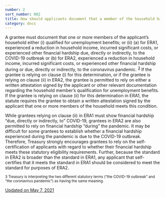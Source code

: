 ```yaml
---
number: 2
sort_number: 002
title: How should applicants document that a member of the household has qualified for unemployment benefits, experienced a reduction in income, incurred significant costs, or experienced other financial hardship due to the COVID-19 outbreak?
category: docs 
---
```


A grantee must document that one or more members of the applicant’s household either (i) qualified for unemployment benefits; or (ii) (a) for ERA1, experienced a reduction in household income, incurred significant costs, or experienced other financial hardship due, directly or indirectly, to the COVID-19 outbreak or (b) for ERA2, experienced a reduction in household income, incurred significant costs, or experienced other financial hardship during or due, directly or indirectly, to the coronavirus pandemic. <sup><a href="#fn3" id="ref3">3</a></sup> If the grantee is relying on clause (i) for this determination, or if the grantee is relying on clause (ii) in ERA2, the grantee is permitted to rely on either a written attestation signed by the applicant or other relevant documentation regarding the household member’s qualification for unemployment benefits. If the grantee is relying on clause (ii) for this determination in ERA1, the statute requires the grantee to obtain a written attestation signed by the applicant that one or more members of the household meets this condition.

While grantees relying on clause (ii) in ERA1 must show financial hardship “due, directly or indirectly, to” COVID-19, grantees in ERA2 are also permitted to rely on financial hardship “during” the pandemic. It may be difficult for some grantees to establish whether a financial hardship experienced during the pandemic is due to the COVID-19 outbreak. Therefore, Treasury strongly encourages grantees to rely on the self-certification of applicants with regard to whether their financial hardship meets these statutory eligibility requirements. Further, because the standard in ERA2 is broader than the standard in ERA1, any applicant that self-certifies that it meets the standard in ERA1 should be considered to meet the standard for purposes of ERA2.

<sup id="fn3">3 Treasury is interpreting the two different statutory terms (“the COVID-19 outbreak” and “the coronavirus pandemic”) as having the same meaning.</sup>

<a href="{{ site.baseurl }}/implementation-guidance/changes/" class="era-guidance__datestamp">Updated on May 7, 2021</a>